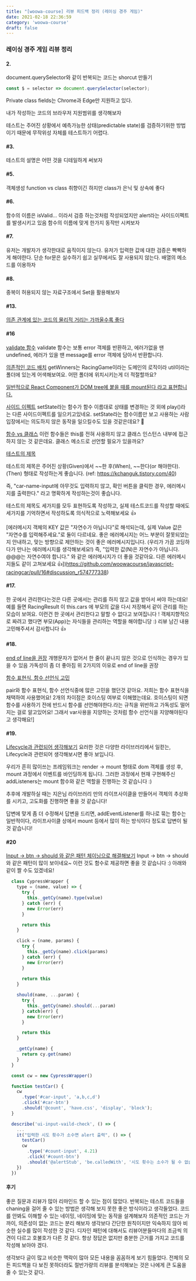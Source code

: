 ```yaml
---
title: "[woowa-course] 리뷰 피드백 정리 (레이싱 경주 게임)"
date: 2021-02-18 22:36:59
category: 'woowa-course'
draft: false
---
```


### 레이싱 경주 게임 리뷰 정리


#### 2. 

document.querySelector와 같이 반복되는 코드는 shorcut 만들기

```js
const $ = selector => document.querySelector(selector);
```

Private class fields는 Chrome과 Edge만 지원하고 있다.

내가 작성하는 코드의 브라우저 지원범위를 생각해보자

테스트는 주어진 상황에서 예측가능한 상태(predictable state)를 검증하기위한 방법이기 때문에 무작위성 자체를 테스트하기 어렵다.

#### #3.
테스트의 설명은 어떤 것을 디테일하게 써보자

#### #5.
객체생성 function vs class
취향이긴 하지만 class가 은닉 및 상속에 좋다

#### #6.
함수의 이름은 isValid... 이라서 검증 하는것처럼 작성되었지만
alert라는 사이드이펙트를 발생시키고 있음
함수의 이름에 맞게 한가지 동작만 시켜보자

#### #7.
유저는 개발자가 생각한대로 움직이지 않는다.
유저가 입력한 값에 대한 검증은 빡빡하게 해야한다.
단순 for문은 실수하기 쉽고 실무에서도 잘 사용되지 않는다. 배열의 메소드를 이용하자

#### #8.
중복이 허용되지 않는 자료구조에서 Set을 활용해보자

#### #13.
[의존 관계에 있는 코드의 물리적 거리는 가까울수록 좋다](https://github.com/woowacourse/javascript-racingcar/pull/13#discussion_r573681194)


#### #16
[validate 함수](https://github.com/woowacourse/javascript-racingcar/pull/16#pullrequestreview-588368246)
validate 함수는 보통 error 객체를 반환하고, 에러가없을 땐 undefined, 에러가 있을 땐 message를 error 객체에 담아서 반환합니다.

[의존적인 코드 배치](https://github.com/woowacourse/javascript-racingcar/pull/16#discussion_r574426849)
getWinners는 RacingGame이라는 도메인의 로직이라 util이라는 폴더에 있는게 어색해보여요.
어떤 폴더에 위치시키는게 더 적절할까요?

[일반적으로 React Component가 DOM tree에 붙을 때를 mount된다 라고 표현합니다.](https://github.com/woowacourse/javascript-racingcar/pull/16#discussion_r574435562)

[사이드 이펙트](https://github.com/woowacourse/javascript-racingcar/pull/16#discussion_r574445760)
setState라는 함수가 함수 이름대로 상태를 변경하는 것 외에 play()라는 다른 사이드이펙트를 일으키고있네요.
setState라는 함수이름만 보고 사용하는 사람 입장에서는 의도하지 않은 동작을 일으킬수도 있을 것같은데요? 👀

[함수 vs 클래스](https://github.com/woowacourse/javascript-racingcar/pull/16#discussion_r574457877)
이런 함수들은 this를 전혀 사용하지 않고 클래스 인스턴스 내부에 접근하지 않는 것 같은데요.
클래스 메소드로 선언할 필요가 있을까요?

[테스트의 제목](https://github.com/woowacourse/javascript-racingcar/pull/16#discussion_r574466572)

테스트의 제목은
주어진 상황(Given)에서
~~한 후(When),
~~한다(or 해야한다). (Then) 형태로 작성하는게 좋습니다.
(ref: https://kchanguk.tistory.com/40)

즉, "car-name-input에 아무것도 입력하지 않고, 확인 버튼을 클릭한 경우, 에러메시지를 출력한다."
라고 명확하게 작성하는것이 좋습니다.

테스트의 제목도 세가지를 모두 표현하도록 작성하고,
실제 테스트코드를 작성할 때에도 세가지를 기억하면서 작성하도록 의식적으로 노력해보세요 👍


[에러메시지 객체의 KEY 값은 "자연수가 아닙니다"로 해석되는데, 실제 Value 값은 "자연수를 입력해주세요."로
둘이 다르네요.
좋은 에러메시지는 어느 부분이 잘못되었는지 안내하고, 맞는 방향으로 제안하는 것이 좋은 에러메시지입니다.
(우리가 가끔 코딩하다가 만나는 에러메시지를 생각해보세요!)
즉, "입력한 값(N)은 자연수가 아닙니다. @@@는 자연수여야 합니다." 와 같은 에러메시지가 더 좋을 것같아요.
다른 에러메시지들도 같이 고쳐보세요 👍])https://github.com/woowacourse/javascript-racingcar/pull/16#discussion_r574777338)


#### #17.
한 곳에서 관리한다는것은 다른 곳에서는 관리를 하지 않고 값을 받아서 써야 하는데요! 예를 들면 RacingResult 이 this.cars 에 부모의 값을 다시 저장해서 같이 관리를 하는 모습이 보여요. 이런건 한 곳에서 관리한다고 말할 수 없다고 보여집니다 !
객체지향적으로 짜려고 했다면 부모(App)는 자식들을 관리하는 역할을 해야합니당 :)
리뷰 남긴 내용 고민해주셔서 감사합니다 👍

#### #18.
[end of line을 권장](https://github.com/woowacourse/javascript-racingcar/pull/18#discussion_r573697253)
개행문자가 없어서 한 줄이 끝나지 않은 것으로 인식하는 경우가 있을 수 있음 
가독성이 좀 더 좋아짐 위 2가지의 이유로 end of line을 권장


[함수 표현식, 함수 선언식 고민](https://github.com/woowacourse/javascript-racingcar/pull/18#discussion_r573838645)

pair와 함수 표현식, 함수 선언식중에 많은 고민을 했던것 같아요.
저희는 함수 표현식을 채택하여 사용했어요!
2개의 차이점은 호이스팅 여부로 이해했는데요.
호이스팅이 되면 함수를 사용하기 전에 반드시 함수를 선언해야한다.라는 규칙을 위반하고 가독성도 떨어지는 걸로 알고있어요!
그래서 var사용을 지양하는 것처럼 함수 선언식을 지양해야된다고 생각해요!]

#### #19.
[Lifecycle과 관련되어 생각해보기](https://github.com/woowacourse/javascript-racingcar/pull/19#discussion_r574365001)
요러한 것은 다양한 라이브러리에서 일컫는, Lifecycle과 관련되어 생각해보시면 좋아 보입니다.

우리가 흔히 많이쓰는 프레임워크는 render -> mount 형태로 dom 객체를 생성 후, mount 과정에서 이벤트를 바인딩하게 됩니다.
그러한 과정에서 현재 구현해주신 addListeners는 mount 함수와 같은 역할을 진행하는 것 같습니다 :)

추후에 개발하실 때는 지은님 라이브러리 만의 라이프사이클을 만들어서 객체의 추상화를 시키고, 고도화를 진행하면 좋을 것 같습니다!

답변에 맞게 좀 더 수정해서 답변을 드리면, addEventListener를 하나로 묶는 함수는 일반적이다, 라이프사이클 상에서 mount 등에서 많이 하는 방식이다 정도로 답변이 될 것 같습니다!

#### #20
[Input -> btn -> should 와 같은 패턴 체이닝으로 해결해보기](https://github.com/woowacourse/javascript-racingcar/pull/20#discussion_r574992460)
Input -> btn -> should 와 같은 패턴이 많이 보이네요~ 이런 것도 함수로 제공하면 좋을 것 같습니다 :)
아래와 같이 짤 수도 있겠네요!

```js
  class CypressWrapper {
    type = (name, value) => {
      try {
        this._getCy(name).type(value)
      } catch (err) {
        new Error(err)
      }

      return this
    }

    click = (name, params) {
      try {
        this._getCy(name).click(params)
      } catch (err) { 
        new Error(err)
      }
      
      return this
    }

    should(name, ...param) {
      try {
        this._getCy(name).should(...param)
      } catch(err) {
        new Error(err)
      }

      return this
    }

    _getCy(name) {
      return cy.get(name)
    }
  }

  const cw = new CypressWrapper()

  function testCar() {
    cw
      .type('#car-input', 'a,b,c,d')
      .click('#car-btn')
      .should('@count', 'have.css', 'display', 'block');
  }

  describe('ui-input-vaild-check', () => {
    ...
    it("입력한 시도 횟수가 소수면 alert 출력", () => {
      testCar()
      cw
        .type('#count-input', 4.21)
        .click('#count-btn')
        .should('@alertStub', 'be.calledWith', '시도 횟수는 소수가 될 수 없습니다.')
    })
  })
```


#### 후기

좋은 질문과 리뷰가 많아 리마인드 할 수 있는 점이 많았다.
반복되는 테스트 코드들을 chaning을 걸어 줄 수 있는 방법은 생각해 보지 못한 좋은 방식이라고 생각들었다.
코드를 안봐도 이해할 수 있는 네이밍, 네이밍에 맞는 동작을 설계해보자
의존적인 코드는 가까이, 의존성이 없는 코드는 분리 해보자
생각보다 간단한 원칙이지만 익숙하지 않아 비슷한 실수를 많이 작성한 것 같다.
디자인 패턴에 대해서도 리뷰어분들마다의 조금씩 의견이 다르고 호불호가 다른 것 같다.
항상 정답은 없지만 충분한 근거를 가지고 코드를 작성해 보아야 겠다.

생각보다 글이 많고 비슷한 맥락이 많아 모든 내용을 꼼꼼하게 보기 힘들었다. 전체의 모든 피드백을 다 보진 못하더라도 절반가량의 리뷰를 분석해보는 것은 나에게 큰 도움을 줄 수 있는것 같다.

